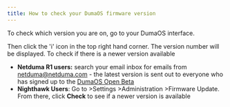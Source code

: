 ```yaml
---
title: How to check your DumaOS firmware version
---
```


To check which version you are on, go to your DumaOS interface.

Then
 click the 'i' icon in the top right hand corner. The version number 
will be displayed. To check if there is a newer version available

- **Netduma R1 users:** search your email inbox for emails from netduma@netduma.com - the 
  latest version is sent out to everyone who has signed up to the [DumaOS Open Beta](https://netduma.com/r1-dumaos/)
- **Nighthawk Users**: Go to >Settings >Administration >Firmware Update. From there, click **Check** to see if a newer version is available
